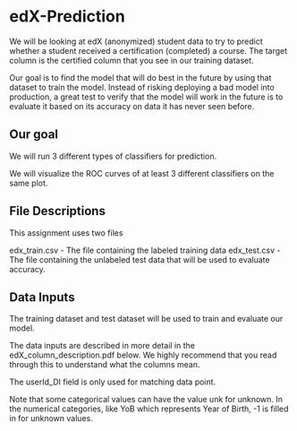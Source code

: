 # edX-Prediction
We will be looking at edX (anonymized) student data to try to predict whether a student received a certification (completed) a course. The target column is the certified column that you see in our training dataset.

Our goal is to find the model that will do best in the future by using that dataset to train the model. Instead of risking deploying a bad model into production, a great test to verify that the model will work in the future is to evaluate it based on its accuracy on data it has never seen before.

## Our goal
We will run 3 different types of classifiers for prediction.

We will visualize the ROC curves of at least 3 different classifiers on the same plot. 

## File Descriptions
This assignment uses two files

edx_train.csv - The file containing the labeled training data
edx_test.csv - The file containing the unlabeled test data that will be used to evaluate accuracy.


## Data Inputs
The training dataset and test dataset will be used to train and evaluate our model.

The data inputs are described in more detail in the edX_column_description.pdf below. We highly recommend that you read through this to understand what the columns mean.

The userId_DI field is only used for matching data point.

Note that some categorical values can have the value unk for unknown. In the numerical categories, like YoB which represents Year of Birth, -1 is filled in for unknown values.
